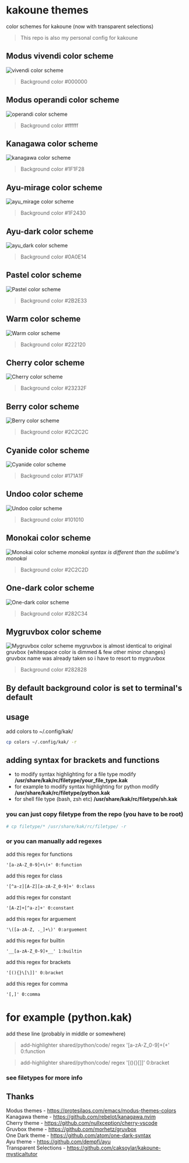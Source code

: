# kakoune themes
color schemes for kakoune (now with transparent selections)  
> This repo is also my personal config for kakoune  

## Modus vivendi color scheme
![vivendi color scheme ](https://github.com/anhsirk0/kakoune/blob/master/screenshots/vivendi.png)
> Background color #000000

## Modus operandi color scheme
![operandi color scheme ](https://github.com/anhsirk0/kakoune/blob/master/screenshots/operandi.png)
> Background color #ffffff

## Kanagawa color scheme
![kanagawa color scheme ](https://github.com/anhsirk0/kakoune/blob/master/screenshots/kanagawa.png)
> Background color #1F1F28

## Ayu-mirage color scheme
![ayu_mirage color scheme ](https://github.com/anhsirk0/kakoune/blob/master/screenshots/ayu_mirage.png)
> Background color #1F2430

## Ayu-dark color scheme
![ayu_dark color scheme ](https://github.com/anhsirk0/kakoune/blob/master/screenshots/ayu_dark.png)
> Background color #0A0E14

## Pastel color scheme
![Pastel color scheme ](https://github.com/anhsirk0/kakoune/blob/master/screenshots/pastel.png)
> Background color #2B2E33

## Warm color scheme
![Warm color scheme ](https://github.com/anhsirk0/kakoune/blob/master/screenshots/warm.png)
> Background color #222120

## Cherry color scheme
![Cherry color scheme ](https://github.com/anhsirk0/kakoune/blob/master/screenshots/cherry.png)
> Background color #23232F

## Berry color scheme
![Berry color scheme ](https://github.com/anhsirk0/kakoune/blob/master/screenshots/berry.png)
> Background color #2C2C2C

## Cyanide color scheme
![Cyanide color scheme ](https://github.com/anhsirk0/kakoune/blob/master/screenshots/cyanide.png)
> Background color #171A1F

## Undoo color scheme
![Undoo color scheme ](https://github.com/anhsirk0/kakoune/blob/master/screenshots/undoo.png)
> Background color #101010

## Monokai color scheme
![Monokai color scheme ](https://github.com/anhsirk0/kakoune/blob/master/screenshots/monokai.png)
*monokai syntax is different than the sublime's monokai*
> Background color #2C2C2D

## One-dark color scheme
![One-dark color scheme ](https://github.com/anhsirk0/kakoune/blob/master/screenshots/one_dark.png)
> Background color #282C34

## Mygruvbox color scheme
![Mygruvbox color scheme ](https://github.com/anhsirk0/kakoune/blob/master/screenshots/mygruvbox.png)
mygruvbox is almost identical to original gruvbox {whitespace color is dimmed & few other minor changes}  
gruvbox name was already taken so i have to resort to mygruvbox
> Background color #282828

## By default background color is set to terminal's default
## usage
add colors to ~/.config/kak/
```bash
cp colors ~/.config/kak/ -r
```

## adding syntax for brackets and functions
 - to modify syntax highlighting for a file type modify **/usr/share/kak/rc/filetype/your_file_type.kak**
 - for example to modify syntax highlighting for python modify **/usr/share/kak/rc/filetype/python.kak**
 - for shell file type (bash, zsh etc) **/usr/share/kak/rc/filetype/sh.kak**  

### you can just copy filetype from the repo (you have to be root)
```bash
# cp filetype/* /usr/share/kak/rc/filetype/ -r
```
### or you can manually add regexes

add this regex for functions
```text
'[a-zA-Z_0-9]+\(+' 0:function
```

add this regex for class
```text
'[^a-z][A-Z][a-zA-Z_0-9]+' 0:class
```

add this regex for constant
```text
'[A-Z]+[^a-z]+' 0:constant
```

add this regex for arguement
```text
'\([a-zA-Z, ._]+\)' 0:arguement
```

add this regex for builtin
```text
'__[a-zA-Z_0-9]+__' 1:builtin
```

add this regex for brackets
```text
'[(){}\[\]]' 0:bracket
```

add this regex for comma
```text
'[,]' 0:comma
```

# for example (python.kak)
add these line (probably in middle or somewhere)

> add-highlighter shared/python/code/ regex '[a-zA-Z_0-9]+\(+' 0:function

> add-highlighter shared/python/code/ regex '[(){}\[\]]' 0:bracket

### see filetypes for more info

## Thanks
Modus themes - https://protesilaos.com/emacs/modus-themes-colors  
Kanagawa theme - https://github.com/rebelot/kanagawa.nvim  
Cherry theme -  https://github.com/nullxception/cherry-vscode  
Gruvbox theme - https://github.com/morhetz/gruvbox  
One Dark theme - https://github.com/atom/one-dark-syntax  
Ayu theme - https://github.com/dempfi/ayu  
Transparent Selections - https://github.com/caksoylar/kakoune-mysticaltutor  
